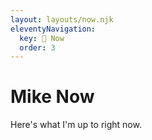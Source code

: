 ```yaml
---
layout: layouts/now.njk
eleventyNavigation:
  key: 📌 Now
  order: 3
---
```

# Mike Now

Here's what I'm up to right now.
